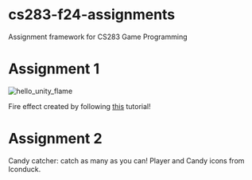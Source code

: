 # cs283-f24-assignments
Assignment framework for CS283 Game Programming

# Assignment 1
![hello_unity_flame](https://github.com/user-attachments/assets/84c0fd0b-4894-4a57-986a-4b4f0f63ccb3)

Fire effect created by following [this](https://learn.unity.com/tutorial/challenge-creating-fire-with-particle-systems?projectId=5f078cfdedbc2a3231d47753#) tutorial!

# Assignment 2
Candy catcher: catch as many as you can!
Player and Candy icons from Iconduck.
